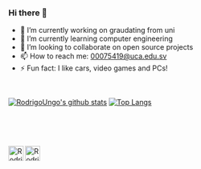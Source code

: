### Hi there 👋

- 🔭 I’m currently working on graudating from uni
- 🌱 I’m currently learning computer engineering
- 👯 I’m looking to collaborate on open source projects
- 📫 How to reach me: 00075419@uca.edu.sv
- ⚡ Fun fact: I like cars, video games and PCs!

<br/>

[![RodrigoUngo's github stats](https://github-readme-stats.vercel.app/api?username=RodrigoUngo&count_private=true&show_icons=true&theme=synthwave)](https://github.com/anuraghazra/github-readme-stats)
[![Top Langs](https://github-readme-stats.vercel.app/api/top-langs/?username=RodrigoUngo&layout=compact&theme=synthwave)](https://github.com/anuraghazra/github-readme-stats)


  <br/><br/><br/>


<a href="https://www.instagram.com/rodrigo.ungo/">
  <img align="left" alt="RodrigoUngo's Instagram" width="30px" src="https://cdn-icons-png.flaticon.com/512/174/174855.png" />
</a>
<a href="https://www.twitter.com/rodrigoungo">
  <img align="left" alt="RodrigoUngo's Twitter" width="30px" src="https://cdn-icons-png.flaticon.com/512/733/733635.png" />
</a>

<!--
**RodrigoUngo/RodrigoUngo** is a ✨ _special_ ✨ repository because its `README.md` (this file) appears on your GitHub profile.

Here are some ideas to get you started:

- 🔭 I’m currently working on ...
- 🌱 I’m currently learning ...
- 👯 I’m looking to collaborate on ...
- 🤔 I’m looking for help with ...
- 💬 Ask me about ...
- 📫 How to reach me: ...
- 😄 Pronouns: ...
- ⚡ Fun fact: ...
-->
